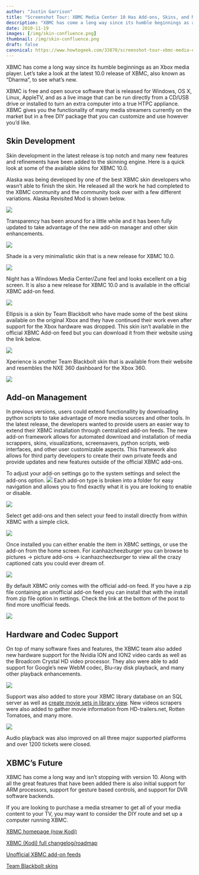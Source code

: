 ```yaml
---
author: "Justin Garrison"
title: "Screenshot Tour: XBMC Media Center 10 Has Add-ons, Skins, and More"
description: "XBMC has come a long way since its humble beginnings as an Xbox media player."
date: 2010-11-19
images: [/img/skin-confluence.png]
thumbnail: /img/skin-confluence.png
draft: false
canonical: https://www.howtogeek.com/33870/screenshot-tour-xbmc-media-center-10-has-add-ons-skins-and-more/
---
```


XBMC has come a long way since its humble beginnings as an Xbox media player. Let’s take a look at the latest 10.0 release of XBMC, also known as “Dharma”, to see what’s new.

XBMC is free and open source software that is released for Windows, OS X, Linux, AppleTV, and as a live image that can be run directly from a CD/USB drive or installed to turn an extra computer into a true HTPC appliance. XBMC gives you the functionality of many media streamers currently on the market but in a free DIY package that you can customize and use however you’d like.

## Skin Development

Skin development in the latest release is top notch and many new features and refinements have been added to the skinning engine. Here is a quick look at some of the available skins for XBMC 10.0.

Alaska was being developed by one of the best XBMC skin developers who wasn’t able to finish the skin. He released all the work he had completed to the XBMC community and the community took over with a few different variations. Alaska Revisited Mod is shown below.

![](/img/skin-alaska-mod.png)

Transparency has been around for a little while and it has been fully updated to take advantage of the new add-on manager and other skin enhancements.

![](/img/skin-transparancy-2.png)

Shade is a very minimalistic skin that is a new release for XBMC 10.0.

![](/img/skin-shade-2.png)

Night has a Windows Media Center/Zune feel and looks excellent on a big screen. It is also a new release for XBMC 10.0 and is available in the official XBMC add-on feed.

![](/img/skin-night.png)

Ellipsis is a skin by Team Blackbolt who have made some of the best skins available on the original Xbox and they have continued their work even after support for the Xbox hardware was dropped. This skin isn’t available in the official XBMC Add-on feed but you can download it from their website using the link below.

![](/img/skin-ellipsis.png)

Xperience is another Team Blackbolt skin that is available from their website and resembles the NXE 360 dashboard for the Xbox 360.

![](/img/skin-xperience.png)

## Add-on Management

In previous versions, users could extend functionallity by downloading python scripts to take advantage of more media sources and other tools. In the latest release, the developers wanted to provide users an easier way to extend their XBMC installation through centralized add-on feeds. The new add-on framework allows for automated download and installation of media scrappers, skins, visualizations, screensavers, python scripts, web interfaces, and other user customizable aspects. This framework also allows for third party developers to create their own private feeds and provide updates and new features outside of the official XBMC add-ons.

To adjust your add-on settings go to the system settings and select the add-ons option.
![](/img/settings-addons.png)
Each add-on type is broken into a folder for easy navigation and allows you to find exactly what it is you are looking to enable or disable.

![](/img/addon-catagories.png)

Select get add-ons and then select your feed to install directly from within XBMC with a simple click.

![](/img/addon-install-addon.png)

Once installed you can either enable the item in XBMC settings, or use the add-on from the home screen. For icanhazcheezburger you can browse to pictures -> picture add-ons -> icanhazcheezburger to view all the crazy captioned cats you could ever dream of.

![](/img/addon-icanhaz.png)

By default XBMC only comes with the official add-on feed. If you have a zip file containing an unofficial add-on feed you can install that with the install from zip file option in settings. Check the link at the bottom of the post to find more unofficial feeds.

![](/img/addon-installer.png)

## Hardware and Codec Support

On top of many software fixes and features, the XBMC team also added new hardware support for the Nvidia ION and ION2 video cards as well as the Broadcom Crystal HD video processor. They also were able to add support for Google’s new WebM codec, Blu-ray disk playback, and many other playback enhancements.

![](/img/playback.png)

Support was also added to store your XBMC library database on an SQL server as well as [create movie sets in library view](https://www.howtogeek.com/33873/consolidate-movie-collections-in-xbmc-with-movie-sets/). New videos scrapers were also added to gather movie information from HD-trailers.net, Rotten Tomatoes, and many more.

![](/img/HP-collection-7.png)

Audio playback was also improved on all three major supported platforms and over 1200 tickets were closed.

## XBMC’s Future

XBMC has come a long way and isn’t stopping with version 10. Along with all the great features that have been added there is also initial support for ARM processors, support for gesture based controls, and support for DVR software backends.

If you are looking to purchase a media streamer to get all of your media content to your TV, you may want to consider the DIY route and set up a computer running XBMC.

[XBMC homepage (now Kodi)](https://xbmc.org/)

[XBMC (Kodi) full changelog/roadmap](https://trac.kodi.tv/roadmap)

[Unofficial XBMC add-on feeds](https://wiki.xbmc.org/index.php?title=Unofficial_Add-on_Repositories)

[Team Blackbolt skins](https://redirect.viglink.com/?key=e7eab128eb8d1c53e14db14f4c632447&u=http%3A%2F%2Fwww.teamblackbolt.co.uk%2Findex.php&cuid=xid:{xid}&___trxnet=vg)
